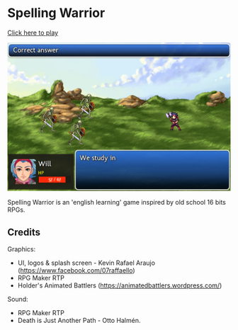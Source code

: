 
# Spelling Warrior

[Click here to play](https://rdparedes.github.io/)

![screenshot](sw-capture.PNG)

Spelling Warrior is an 'english learning' game inspired by old school 16 bits RPGs.

## Credits

Graphics:
- UI, logos & splash screen - Kevin Rafael Araujo (https://www.facebook.com/07raffaello)
- RPG Maker RTP
- Holder's Animated Battlers (https://animatedbattlers.wordpress.com/)

Sound:
- RPG Maker RTP
- Death is Just Another Path - Otto Halmén.
